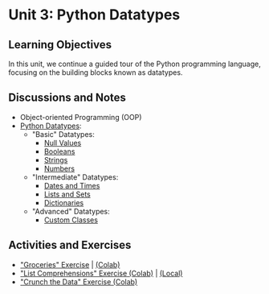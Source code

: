 # Unit 3: Python Datatypes

## Learning Objectives

In this unit, we continue a guided tour of the Python programming language, focusing on the building blocks known as datatypes.

## Discussions and Notes

  + Object-oriented Programming (OOP)
  + [Python Datatypes](/notes/python/datatypes):
    + "Basic" Datatypes:
      + [Null Values](/notes/python/datatypes/none.md)
      + [Booleans](/notes/python/datatypes/booleans.md)
      + [Strings](/notes/python/datatypes/strings.md)
      + [Numbers](/notes/python/datatypes/numbers.md)
    + "Intermediate" Datatypes:
      + [Dates and Times](/notes/python/datatypes/dates.md)
      + [Lists and Sets](/notes/python/datatypes/lists.md)
      + [Dictionaries](/notes/python/datatypes/dictionaries.md)
    + "Advanced" Datatypes:
      + [Custom Classes](/notes/python/datatypes/classes.md)

## Activities and Exercises

  + ["Groceries" Exercise](/exercises/groceries/README.md) | [(Colab)](/exercises/groceries/Groceries_Exercise.ipynb)
  + ["List Comprehensions" Exercise (Colab)](https://colab.research.google.com/drive/1SBWW2Waedzn-FZRbaIxwP5HQz6smxBPe?usp=sharing) | [(Local)](/exercises/list-comprehensions/README.md)
  + ["Crunch the Data" Exercise (Colab)](https://colab.research.google.com/drive/1G_Mp7hyV3xRBDjDrS0KEDY1QwOxHXG_q?usp=sharing)
